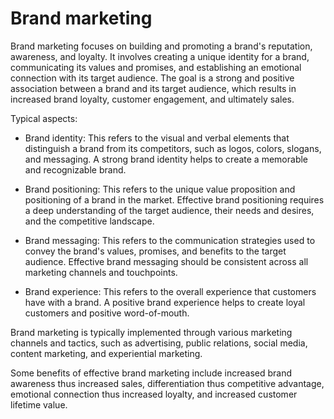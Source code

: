 # Brand marketing

Brand marketing focuses on building and promoting a brand's reputation, awareness, and loyalty. It involves creating a unique identity for a brand, communicating its values and promises, and establishing an emotional connection with its target audience. The goal is a strong and positive association between a brand and its target audience, which results in increased brand loyalty, customer engagement, and ultimately sales.

Typical aspects:

* Brand identity: This refers to the visual and verbal elements that distinguish a brand from its competitors, such as logos, colors, slogans, and messaging. A strong brand identity helps to create a memorable and recognizable brand.

* Brand positioning: This refers to the unique value proposition and positioning of a brand in the market. Effective brand positioning requires a deep understanding of the target audience, their needs and desires, and the competitive landscape.

* Brand messaging: This refers to the communication strategies used to convey the brand's values, promises, and benefits to the target audience. Effective brand messaging should be consistent across all marketing channels and touchpoints.

* Brand experience: This refers to the overall experience that customers have with a brand. A positive brand experience helps to create loyal customers and positive word-of-mouth.

Brand marketing is typically implemented through various marketing channels and tactics, such as advertising, public relations, social media, content marketing, and experiential marketing. 

Some benefits of effective brand marketing include increased brand awareness thus increased sales, differentiation thus competitive advantage, emotional connection thus increased loyalty, and increased customer lifetime value.
